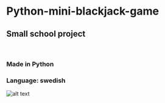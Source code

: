 # Python-mini-blackjack-game

<h2>Small school project</h2> </br> 
<h3>Made in Python </h3>
<h3>Language: swedish </h3>

![alt text](https://cdn.discordapp.com/attachments/746464734664065175/1088147284136575138/image.png)
